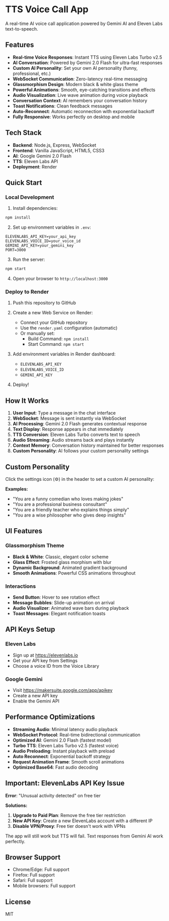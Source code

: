 # TTS Voice Call App

A real-time AI voice call application powered by Gemini AI and Eleven Labs text-to-speech.

## Features

- **Real-time Voice Responses**: Instant TTS using Eleven Labs Turbo v2.5
- **AI Conversation**: Powered by Gemini 2.0 Flash for ultra-fast responses
- **Custom AI Personality**: Set your own AI personality (funny, professional, etc.)
- **WebSocket Communication**: Zero-latency real-time messaging
- **Glassmorphism Design**: Modern black & white glass theme
- **Powerful Animations**: Smooth, eye-catching transitions and effects
- **Audio Visualization**: Live wave animation during voice playback
- **Conversation Context**: AI remembers your conversation history
- **Toast Notifications**: Clean feedback messages
- **Auto-Reconnect**: Automatic reconnection with exponential backoff
- **Fully Responsive**: Works perfectly on desktop and mobile

## Tech Stack

- **Backend**: Node.js, Express, WebSocket
- **Frontend**: Vanilla JavaScript, HTML5, CSS3
- **AI**: Google Gemini 2.0 Flash
- **TTS**: Eleven Labs API
- **Deployment**: Render

## Quick Start

### Local Development

1. Install dependencies:
```bash
npm install
```

2. Set up environment variables in `.env`:
```
ELEVENLABS_API_KEY=your_api_key
ELEVENLABS_VOICE_ID=your_voice_id
GEMINI_API_KEY=your_gemini_key
PORT=3000
```

3. Run the server:
```bash
npm start
```

4. Open your browser to `http://localhost:3000`

### Deploy to Render

1. Push this repository to GitHub

2. Create a new Web Service on Render:
   - Connect your GitHub repository
   - Use the `render.yaml` configuration (automatic)
   - Or manually set:
     - Build Command: `npm install`
     - Start Command: `npm start`

3. Add environment variables in Render dashboard:
   - `ELEVENLABS_API_KEY`
   - `ELEVENLABS_VOICE_ID`
   - `GEMINI_API_KEY`

4. Deploy!

## How It Works

1. **User Input**: Type a message in the chat interface
2. **WebSocket**: Message is sent instantly via WebSocket
3. **AI Processing**: Gemini 2.0 Flash generates contextual response
4. **Text Display**: Response appears in chat immediately
5. **TTS Conversion**: Eleven Labs Turbo converts text to speech
6. **Audio Streaming**: Audio streams back and plays instantly
7. **Context Memory**: Conversation history maintained for better responses
8. **Custom Personality**: AI follows your custom personality settings

## Custom Personality

Click the settings icon (⚙️) in the header to set a custom AI personality:

**Examples:**
- "You are a funny comedian who loves making jokes"
- "You are a professional business consultant"
- "You are a friendly teacher who explains things simply"
- "You are a wise philosopher who gives deep insights"

## UI Features

### Glassmorphism Theme
- **Black & White**: Classic, elegant color scheme
- **Glass Effect**: Frosted glass morphism with blur
- **Dynamic Background**: Animated gradient background
- **Smooth Animations**: Powerful CSS animations throughout

### Interactions
- **Send Button**: Hover to see rotation effect
- **Message Bubbles**: Slide-up animation on arrival
- **Audio Visualizer**: Animated wave bars during playback
- **Toast Messages**: Elegant notification toasts

## API Keys Setup

### Eleven Labs
- Sign up at https://elevenlabs.io
- Get your API key from Settings
- Choose a voice ID from the Voice Library

### Google Gemini
- Visit https://makersuite.google.com/app/apikey
- Create a new API key
- Enable the Gemini API

## Performance Optimizations

- **Streaming Audio**: Minimal latency audio playback
- **WebSocket Protocol**: Real-time bidirectional communication
- **Optimized AI**: Gemini 2.0 Flash (fastest model)
- **Turbo TTS**: Eleven Labs Turbo v2.5 (fastest voice)
- **Audio Preloading**: Instant playback with preload
- **Auto Reconnect**: Exponential backoff strategy
- **Request Animation Frame**: Smooth scroll animations
- **Optimized Base64**: Fast audio decoding

## Important: ElevenLabs API Key Issue

**Error**: "Unusual activity detected" on free tier

**Solutions:**
1. **Upgrade to Paid Plan**: Remove the free tier restriction
2. **New API Key**: Create a new ElevenLabs account with a different IP
3. **Disable VPN/Proxy**: Free tier doesn't work with VPNs

The app will still work but TTS will fail. Text responses from Gemini AI work perfectly.

## Browser Support

- Chrome/Edge: Full support
- Firefox: Full support
- Safari: Full support
- Mobile browsers: Full support

## License

MIT
